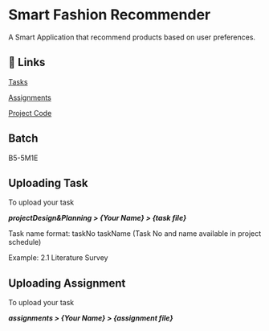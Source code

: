 # Smart Fashion Recommender

A Smart Application that recommend products based on user preferences.

## 🔗 Links

[Tasks](https://github.com/IBM-EPBL/IBM-Project-5252-1658752657/tree/main/projectDesign%26Planning)

[Assignments](https://github.com/IBM-EPBL/IBM-Project-5252-1658752657/tree/main/assignments)

[Project Code](https://github.com/IBM-EPBL/IBM-Project-5252-1658752657/tree/main/Project%20Development%20Phase)

## Batch

B5-5M1E



## Uploading Task

To upload your task

<b><i>projectDesign&Planning > {Your Name} > {task file}</i></b>

Task name format: taskNo taskName (Task No and name available in project schedule)

Example: 2.1 Literature Survey

## Uploading Assignment

To upload your task

<b><i>assignments > {Your Name} > {assignment file}<i></b>
